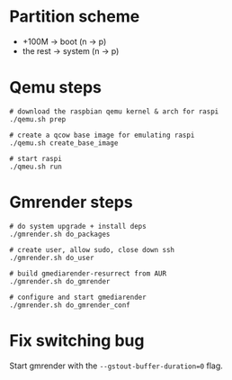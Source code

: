 # Partition scheme
* +100M -> boot (n -> p)
* the rest -> system (n -> p)

# Qemu steps
```
# download the raspbian qemu kernel & arch for raspi
./qemu.sh prep

# create a qcow base image for emulating raspi
./qemu.sh create_base_image

# start raspi
./qmeu.sh run
```

# Gmrender steps
```
# do system upgrade + install deps
./gmrender.sh do_packages

# create user, allow sudo, close down ssh
./gmrender.sh do_user

# build gmediarender-resurrect from AUR
./gmrender.sh do_gmrender

# configure and start gmediarender
./gmrender.sh do_gmrender_conf
```

# Fix switching bug

Start gmrender with the `--gstout-buffer-duration=0` flag.
